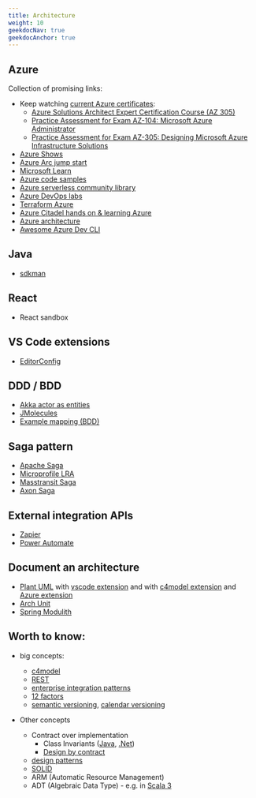```yaml
---
title: Architecture
weight: 10
geekdocNav: true
geekdocAnchor: true
---
```


## Azure

Collection of promising links:

- Keep watching [current Azure certificates](https://learn.microsoft.com/en-us/certifications/):
  - [Azure Solutions Architect Expert Certification Course (AZ 305)](https://www.youtube.com/watch?v=i6NzKvGUsBs)
  - [Practice Assessment for Exam AZ-104: Microsoft Azure Administrator](https://learn.microsoft.com/en-us/credentials/certifications/exams/az-104/practice/assessment?assessment-type=practice&assessmentId=21&context=sso&source=esi)
  - [Practice Assessment for Exam AZ-305: Designing Microsoft Azure Infrastructure Solutions](https://learn.microsoft.com/en-us/credentials/certifications/exams/az-305/practice/assessment?assessment-type=practice&assessmentId=15)
- [Azure Shows](https://learn.microsoft.com/en-us/shows/browse?products=azure)
- [Azure Arc jump start](https://azurearcjumpstart.io/)
- [Microsoft Learn](https://learn.microsoft.com/en-us/training/)
- [Azure code samples](https://learn.microsoft.com/en-us/samples/browse/?products=azure)
- [Azure serverless community library](https://www.serverlesslibrary.net/)
- [Azure DevOps labs](https://www.azuredevopslabs.com/)
- [Terraform Azure](https://developer.hashicorp.com/terraform/tutorials/azure-get-started)
- [Azure Citadel hands on & learning Azure](https://www.azurecitadel.com/)
- [Azure architecture](https://learn.microsoft.com/en-us/azure/architecture/browse/?products=azure)
- [Awesome Azure Dev CLI](https://azure.github.io/awesome-azd/)

## Java

- [sdkman](https://sdkman.io/)

## React

- React sandbox

## VS Code extensions

- [EditorConfig](https://marketplace.visualstudio.com/items?itemName=EditorConfig.EditorConfig)

## DDD / BDD

- [Akka actor as entities](https://doc.akka.io/docs/akka/current/typed/cluster-sharding.html#introduction)
- [JMolecules](https://github.com/xmolecules/jmolecules)
- [Example mapping (BDD)](https://school.cucumber.io/courses/take/bdd-with-cucumber-java/lessons/29119183-example-mapping-how)

## Saga pattern

- [Apache Saga](https://camel.apache.org/components/4.0.x/eips/saga-eip.html)
- [Microprofile LRA](https://microprofile.io/specifications/microprofile-lra/)
- [Masstransit Saga](https://masstransit.io/documentation/patterns/saga)
- [Axon Saga](https://docs.axoniq.io/reference-guide/axon-framework/sagas)

## External integration APIs

- [Zapier](https://zapier.com/)
- [Power Automate](https://make.powerautomate.com/)

## Document an architecture

- [Plant UML](https://plantuml.com/) with [vscode extension](https://marketplace.visualstudio.com/items?itemName=jebbs.plantuml) and with [c4model extension](https://github.com/plantuml-stdlib/C4-PlantUML) and [Azure extension](https://github.com/plantuml-stdlib/Azure-PlantUML)
- [Arch Unit](https://www.archunit.org/)
- [Spring Modulith](https://spring.io/projects/spring-modulith)

## Worth to know:
  
- big concepts:

  - [c4model](https://c4model.com/)
  - [REST](https://www.restapitutorial.com/)
  - [enterprise integration patterns](https://www.enterpriseintegrationpatterns.com/)
  - [12 factors](https://12factor.net/pl/)
  - [semantic versioning](https://semver.org/), [calendar versioning](https://calver.org/)

- Other concepts
  - Contract over implementation
    - Class Invariants ([Java](https://docs.oracle.com/cd/E19683-01/806-7930/assert-13/index.html), [.Net](https://learn.microsoft.com/en-us/dotnet/framework/debug-trace-profile/code-contracts?redirectedfrom=MSDN))
    - [Design by contract](https://en.wikipedia.org/wiki/Design_by_contract)
  - [design patterns](https://www.oodesign.com/)
  - [SOLID](https://pl.wikipedia.org/wiki/SOLID)
  - ARM (Automatic Resource Management)
  - ADT (Algebraic Data Type) - e.g. in [Scala 3](https://www.slideshare.net/pjschwarz/scala-3-by-example-algebraic-data-types-for-domain-driven-design-part-1)